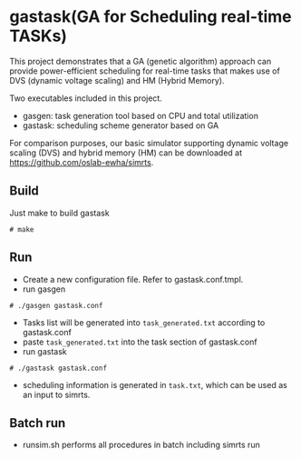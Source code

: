 # gastask(GA for Scheduling real-time TASKs) 
This project demonstrates that a GA (genetic algorithm) approach can provide power-efficient scheduling for real-time tasks that makes use of DVS (dynamic voltage scaling) and HM (Hybrid Memory).

Two executables included in this project.
- gasgen: task generation tool based on CPU and total utilization
- gastask: scheduling scheme generator based on GA

For comparison purposes, our basic simulator supporting dynamic voltage scaling (DVS) and hybrid memory (HM) can be downloaded at https://github.com/oslab-ewha/simrts.

## Build
Just make to build gastask
```
# make
```

## Run
- Create a new configuration file. Refer to gastask.conf.tmpl.
- run gasgen
```
# ./gasgen gastask.conf
```
- Tasks list will be generated into <code>task_generated.txt</code> according to gastask.conf
- paste <code>task_generated.txt</code> into the task section of gastask.conf
- run gastask
```
# ./gastask gastask.conf
```
- scheduling information is generated in <code>task.txt</code>, which can be used as an input to simrts.

## Batch run
- runsim.sh performs all procedures in batch including simrts run
